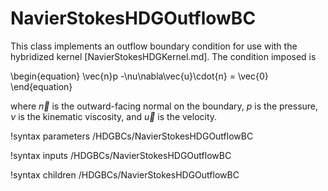 # NavierStokesHDGOutflowBC

This class implements an outflow boundary condition for use with the
hybridized kernel [NavierStokesHDGKernel.md]. The condition imposed is

\begin{equation}
\vec{n}p -\nu\nabla\vec{u}\cdot{n} = \vec{0}
\end{equation}

where $\vec{n}$ is the outward-facing normal on the boundary, $p$ is the
pressure, $\nu$ is the kinematic viscosity, and $\vec{u}$ is the velocity.

!syntax parameters /HDGBCs/NavierStokesHDGOutflowBC

!syntax inputs /HDGBCs/NavierStokesHDGOutflowBC

!syntax children /HDGBCs/NavierStokesHDGOutflowBC
